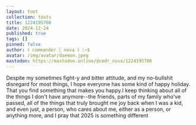 ```yaml
---
layout: toot
collection: toots
title: 1224195700
date: 2024-12-24
published: true
tags: []
pinned: false
author: ⸸ commander ░ nova ⸸ :~$
avatar: /img/avatar/daemon.jpeg
mastodon: https://mastodon.online/@cmdr_nova/1224195700
---
```


Despite my sometimes fight-y and bitter attitude, and my no-bullshit disregard for most things, I hope everyone has some kind of happy holiday. That you find something that makes you happy.I keep thinking about all of the things I don't have anymore--the friends, parts of my family who've passed, all of the things that truly brought me joy back when I was a kid, and even just, a person, who cares about me, either as a person, or anything more, and I pray that 2025 is something different
